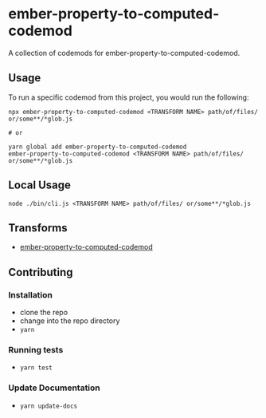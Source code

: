 # ember-property-to-computed-codemod


A collection of codemods for ember-property-to-computed-codemod.

## Usage

To run a specific codemod from this project, you would run the following:

```
npx ember-property-to-computed-codemod <TRANSFORM NAME> path/of/files/ or/some**/*glob.js

# or

yarn global add ember-property-to-computed-codemod
ember-property-to-computed-codemod <TRANSFORM NAME> path/of/files/ or/some**/*glob.js
```

## Local Usage
```
node ./bin/cli.js <TRANSFORM NAME> path/of/files/ or/some**/*glob.js
```

## Transforms

<!--TRANSFORMS_START-->
* [ember-property-to-computed-codemod](transforms/ember-property-to-computed-codemod/README.md)
<!--TRANSFORMS_END-->

## Contributing

### Installation

* clone the repo
* change into the repo directory
* `yarn`

### Running tests

* `yarn test`

### Update Documentation

* `yarn update-docs`